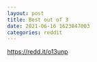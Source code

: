 ```yaml
--- 
layout: post 
title: Best out of 3 
date: 2021-06-16 1623847003 
categories: reddit 
--- 
```

https://redd.it/o13unp